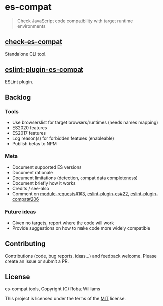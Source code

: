 # es-compat

> Check JavaScript code compatibility with target runtime environments

## [check-es-compat](/packages/check-es-compat/README.md)

Standalone CLI tool.

## [eslint-plugin-es-compat](/packages/eslint-plugin-es-compat/README.md)

ESLint plugin.

## Backlog

### Tools

- Use browserslist for target browsers/runtimes (needs names mapping)
- ES2020 features
- ES2017 features
- Log reason(s) for forbidden features (enableable)
- Publish betas to NPM

### Meta

- Document supported ES versions
- Document rationale
- Document limitations (detection, compat data completeness)
- Document briefly how it works
- Credits / see-also
- Comment on [module-requests#103](https://github.com/sindresorhus/module-requests/issues/103), [eslint-plugin-es#22](https://github.com/mysticatea/eslint-plugin-es/issues/22), [eslint-plugin-compat#206](https://github.com/amilajack/eslint-plugin-compat/issues/206)

### Future ideas

- Given no targets, report where the code will work
- Provide suggestions on how to make code more widely compatible

## Contributing

Contributions (code, bug reports, ideas...) and feedback welcome. Please create an issue or submit a PR.

## License

es-compat tools, Copyright (C) Robat Williams

This project is licensed under the terms of the [MIT](https://choosealicense.com/licenses/mit) license.
